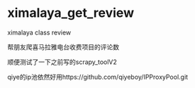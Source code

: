 # ximalaya_get_review
ximalaya class review

帮朋友爬喜马拉雅电台收费项目的评论数

顺便测试了一下之前写的scrapy_toolV2

qiye的ip池依然好用https://github.com/qiyeboy/IPProxyPool.git